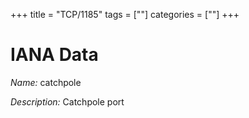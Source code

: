 +++
title = "TCP/1185"
tags = [""]
categories = [""]
+++

# IANA Data

_Name:_ catchpole

_Description:_ Catchpole port

